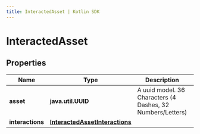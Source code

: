 ```yaml
---
title: InteractedAsset | Kotlin SDK
---
```




# InteractedAsset

## Properties
Name | Type | Description | Notes
------------ | ------------- | ------------- | -------------
**asset** | **java.util.UUID** | A uuid model. 36 Characters (4 Dashes, 32 Numbers/Letters)  |  [optional]
**interactions** | [**InteractedAssetInteractions**](InteractedAssetInteractions) |  |  [optional]




